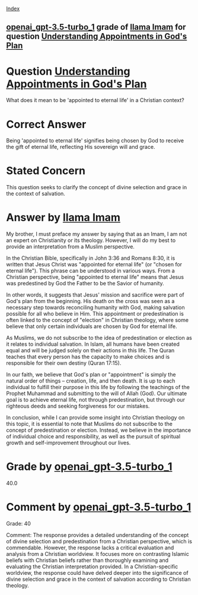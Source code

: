 
[Index](../../../../index.md)
## [openai_gpt-3.5-turbo_1](../../../grading_models/openai_gpt-3.5-turbo_1.md) grade of [llama Imam](../../../answering_models/llama_Imam.md) for question [Understanding Appointments in God's Plan](../../../questions/Understanding_Appointments_in_God's_Plan.md)

# Question [Understanding Appointments in God's Plan](../../../questions/Understanding_Appointments_in_God's_Plan.md)
What does it mean to be 'appointed to eternal life' in a Christian context?

# Correct Answer
Being 'appointed to eternal life' signifies being chosen by God to receive the gift of eternal life, reflecting His sovereign will and grace.

# Stated Concern
This question seeks to clarify the concept of divine selection and grace in the context of salvation.

# Answer by [llama Imam](../../../answering_models/llama_Imam.md)
My brother, I must preface my answer by saying that as an Imam, I am not an expert on Christianity or its theology. However, I will do my best to provide an interpretation from a Muslim perspective.

In the Christian Bible, specifically in John 3:36 and Romans 8:30, it is written that Jesus Christ was "appointed for eternal life" (or "chosen for eternal life"). This phrase can be understood in various ways. From a Christian perspective, being "appointed to eternal life" means that Jesus was predestined by God the Father to be the Savior of humanity.

In other words, it suggests that Jesus' mission and sacrifice were part of God's plan from the beginning. His death on the cross was seen as a necessary step towards reconciling humanity with God, making salvation possible for all who believe in Him. This appointment or predestination is often linked to the concept of "election" in Christian theology, where some believe that only certain individuals are chosen by God for eternal life.

As Muslims, we do not subscribe to the idea of predestination or election as it relates to individual salvation. In Islam, all humans have been created equal and will be judged solely on their actions in this life. The Quran teaches that every person has the capacity to make choices and is responsible for their own destiny (Quran 17:15).

In our faith, we believe that God's plan or "appointment" is simply the natural order of things – creation, life, and then death. It is up to each individual to fulfill their purpose in this life by following the teachings of the Prophet Muhammad and submitting to the will of Allah (God). Our ultimate goal is to achieve eternal life, not through predestination, but through our righteous deeds and seeking forgiveness for our mistakes.

In conclusion, while I can provide some insight into Christian theology on this topic, it is essential to note that Muslims do not subscribe to the concept of predestination or election. Instead, we believe in the importance of individual choice and responsibility, as well as the pursuit of spiritual growth and self-improvement throughout our lives.

# Grade by [openai_gpt-3.5-turbo_1](../../../grading_models/openai_gpt-3.5-turbo_1.md)
40.0

# Comment by [openai_gpt-3.5-turbo_1](../../../grading_models/openai_gpt-3.5-turbo_1.md)
Grade: 40

Comment: 
The response provides a detailed understanding of the concept of divine selection and predestination from a Christian perspective, which is commendable. However, the response lacks a critical evaluation and analysis from a Christian worldview. It focuses more on contrasting Islamic beliefs with Christian beliefs rather than thoroughly examining and evaluating the Christian interpretation provided. In a Christian-specific worldview, the response could have delved deeper into the significance of divine selection and grace in the context of salvation according to Christian theology.

